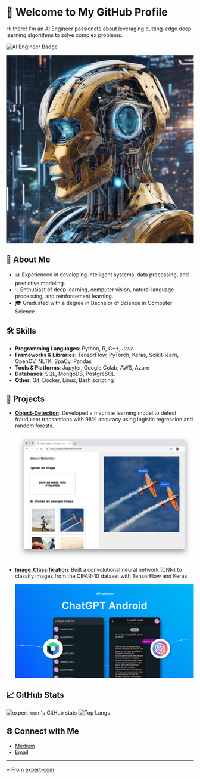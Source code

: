 # 👋 Welcome to My GitHub Profile

Hi there! I'm an AI Engineer passionate about leveraging cutting-edge deep learning algorithms to solve complex problems.

![AI Engineer Badge](https://img.shields.io/badge/AI_Engineer-Ready_to_solve_Problems-blue?style=flat&logo=brains&logoColor=white)

![Profile Banner](pictures/profile.png)

## 🧠 About Me
- 📊 Experienced in developing intelligent systems, data processing, and predictive modeling.
- 💡 Enthusiast of deep learning, computer vision, natural language processing, and reinforcement learning.
- 🎓 Graduated with a degree in Bachelor of Science in Computer Science.

## 🛠️ Skills
- **Programming Languages**: Python, R, C++, Java
- **Frameworks & Libraries**: TensorFlow, PyTorch, Keras, Scikit-learn, OpenCV, NLTK, SpaCy, Pandas
- **Tools & Platforms**: Jupyter, Google Colab, AWS, Azure
- **Databases**: SQL, MongoDB, PostgreSQL
- **Other**: Git, Docker, Linux, Bash scripting

## 🚀 Projects

- **[Object-Detection](https://github.com/expert-com/object-detection)**: Developed a machine learning model to detect fraudulent transactions with 98% accuracy using logistic regression and random forests.

  ![Object Detection](pictures/screenshot.png)

- **[Image_Classification](https://github.com/expert-com/Image_Classification)**: Built a convolutional neural network (CNN) to classify images from the CIFAR-10 dataset with TensorFlow and Keras.

  ![Android_ChatGPT](pictures/Androidgpt.jpg)

## 📈 GitHub Stats
![expert-com's GitHub stats](https://github-readme-stats.vercel.app/api?username=expert-com&show_icons=true&theme=radical)
![Top Langs](https://github-readme-stats.vercel.app/api/top-langs/?username=expert-com&layout=compact&theme=radical)

## 🌐 Connect with Me
- [Medium](https://medium.com/@fredqvarnstrom1)
- [Email](fredqvarnstrom1@hotmail.com)

---

⭐️ From [expert-com](https://github.com/expert-com)